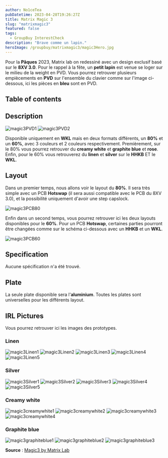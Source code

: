```yaml
---
author: No1ceTea
pubDatetime: 2023-04-28T19:26:27Z
title: Matrix Magic 3
slug: "matrixmagic3"
featured: false
tags:
  - GroupBuy InterestCheck
description: "Brave comme un lapin."
heroImage: /groupbuy/matrixmagic3/magic3Hero.jpg
---
```


Pour la **Pâques** 2023, Matrix lab on redessiné avec un design exclusif basé sur le **8XV 3.0**. Pour le rappel à la fête, un **petit lapin** est venue se loger sur le milieu de la weight en PVD. Vous pourrez retrouver plusieurs empiècements en **PVD** sur l'ensemble du clavier comme sur l'image ci-dessous, ici les pièces en **bleu** sont en PVD.

## Table of contents

## Description

![magic3PVD1](/groupbuy/matrixmagic3/magic3PVD1.jpg)
![magic3PVD2](/groupbuy/matrixmagic3/magic3PVD2.jpg)

Disponible uniquement en **WKL** mais en deux formats différents, un **80%** et un **60%**, avec 3 couleurs et 2 couleurs respectivement. Premièrement, sur le 80% vous pourrez retrouver du **creamy white** et **graphite blue** et **rose**. Enfin, pour le 60% vous retrouverez du **linen** et **silver** sur le **HHKB** ET le **WKL**.

## Layout

Dans un premier temps, nous allons voir le layout du **80%**. Il sera très simple avec un PCB **Hotswap** (il sera aussi compatible avec le PCB du 8XV 3.0), et la possibilité uniquement d'avoir une step capslock.

![magic3PCB80](/groupbuy/matrixmagic3/magic3PCB80.png)

Enfin dans un second temps, vous pourrez retrouver ici les deux layouts disponibles pour le **60%**. Pour un PCB **Hotswap**, certaines parties pourront être changées comme sur le schéma ci-dessous avec un **HHKB** et un **WKL**.

![magic3PCB60](/groupbuy/matrixmagic3/magic3PCB60.png)

## Specification

Aucune spécification n'a été trouvé.

## Plate

La seule plate disponible sera l'**aluminium**. Toutes les plates sont universelles pour les différents layout.

## IRL Pictures

Vous pourrez retrouver ici les images des prototypes.

### Linen

![magic3Linen1](/groupbuy/matrixmagic3/magic3Linen1.jpg)
![magic3Linen2](/groupbuy/matrixmagic3/magic3Linen2.jpg)
![magic3Linen3](/groupbuy/matrixmagic3/magic3Linen3.jpg)
![magic3Linen4](/groupbuy/matrixmagic3/magic3Linen4.jpg)
![magic3Linen5](/groupbuy/matrixmagic3/magic3Linen5.jpg)

### Silver

![magic3Silver1](/groupbuy/matrixmagic3/magic3Silver1.jpg)
![magic3Silver2](/groupbuy/matrixmagic3/magic3Silver2.jpg)
![magic3Silver3](/groupbuy/matrixmagic3/magic3Silver3.jpg)
![magic3Silver4](/groupbuy/matrixmagic3/magic3Silver4.jpg)
![magic3Silver5](/groupbuy/matrixmagic3/magic3Silver5.jpg)

### Creamy white

![magic3creamywhite1](/groupbuy/matrixmagic3/magic3creamywhite1.jpg)
![magic3creamywhite2](/groupbuy/matrixmagic3/magic3creamywhite2.jpg)
![magic3creamywhite3](/groupbuy/matrixmagic3/magic3creamywhite3.jpg)
![magic3creamywhite4](/groupbuy/matrixmagic3/magic3creamywhite4.jpg)

### Graphite blue

![magic3graphiteblue1](/groupbuy/matrixmagic3/magic3graphiteblue1.jpg)
![magic3graphiteblue2](/groupbuy/matrixmagic3/magic3graphiteblue2.jpg)
![magic3graphiteblue3](/groupbuy/matrixmagic3/magic3graphiteblue3.jpg)

**Source** : [Magic3 by Matrix Lab](https://matrixlab.notion.site/Matrix-MAGIC3-edition-121ab005f03b44c581fd8c942d7ff377)
